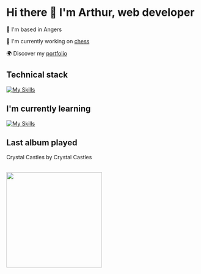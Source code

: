 # Hi there 👋 I'm Arthur, web developer

📍 I'm based in Angers

🚀 I'm currently working on [chess](https://github.com/abroudoux/chess.git)

🌍 Discover my [portfolio](https://abroudoux-portfolio.vercel.app/)

## Technical stack

[![My Skills](https://skillicons.dev/icons?i=js,typescript,react,tailwind,nodejs,adonis,postgres&perline=8)](https://skillicons.dev)

## I'm currently learning

[![My Skills](https://skillicons.dev/icons?i=go,java,docker,svelte,s&perline=8)](https://skillicons.dev)

## Last album played

<div>
    <p>Crystal Castles by Crystal Castles</p>
    <br>
    <img style="width: 250px;" src="https://i.scdn.co/image/ab67616d0000b273db4e506605774d3d90ebb7bb"/>
</div>
